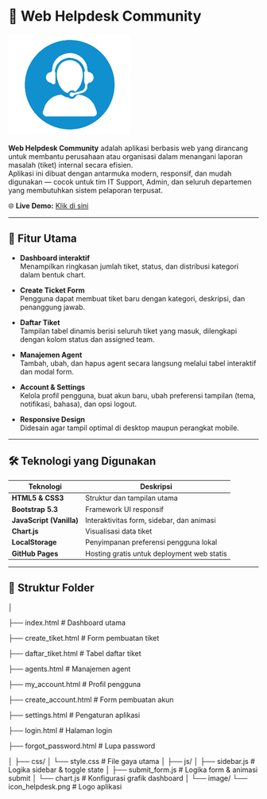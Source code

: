 # 🧩 Web Helpdesk Community

![Helpdesk Preview](image/icon_helpdesk.png)

**Web Helpdesk Community** adalah aplikasi berbasis web yang dirancang untuk membantu perusahaan atau organisasi dalam menangani laporan masalah (tiket) internal secara efisien.  
Aplikasi ini dibuat dengan antarmuka modern, responsif, dan mudah digunakan — cocok untuk tim IT Support, Admin, dan seluruh departemen yang membutuhkan sistem pelaporan terpusat.

🌐 **Live Demo:** [Klik di sini](https://syifaalmahdhori.github.io/Web-Helpdesk-Community/)

---

## 🚀 Fitur Utama

- **Dashboard interaktif**  
  Menampilkan ringkasan jumlah tiket, status, dan distribusi kategori dalam bentuk chart.
  
- **Create Ticket Form**  
  Pengguna dapat membuat tiket baru dengan kategori, deskripsi, dan penanggung jawab.
  
- **Daftar Tiket**  
  Tampilan tabel dinamis berisi seluruh tiket yang masuk, dilengkapi dengan kolom status dan assigned team.
  
- **Manajemen Agent**  
  Tambah, ubah, dan hapus agent secara langsung melalui tabel interaktif dan modal form.
  
- **Account & Settings**  
  Kelola profil pengguna, buat akun baru, ubah preferensi tampilan (tema, notifikasi, bahasa), dan opsi logout.
  
- **Responsive Design**  
  Didesain agar tampil optimal di desktop maupun perangkat mobile.

---

## 🛠️ Teknologi yang Digunakan

| Teknologi | Deskripsi |
|------------|------------|
| **HTML5 & CSS3** | Struktur dan tampilan utama |
| **Bootstrap 5.3** | Framework UI responsif |
| **JavaScript (Vanilla)** | Interaktivitas form, sidebar, dan animasi |
| **Chart.js** | Visualisasi data tiket |
| **LocalStorage** | Penyimpanan preferensi pengguna lokal |
| **GitHub Pages** | Hosting gratis untuk deployment web statis |

---

## 📂 Struktur Folder
│

├── index.html # Dashboard utama

├── create_tiket.html # Form pembuatan tiket

├── daftar_tiket.html # Tabel daftar tiket

├── agents.html # Manajemen agent

├── my_account.html # Profil pengguna

├── create_account.html # Form pembuatan akun

├── settings.html # Pengaturan aplikasi

├── login.html # Halaman login

├── forgot_password.html # Lupa password

│
├── css/
│ └── style.css # File gaya utama
│
├── js/
│ ├── sidebar.js # Logika sidebar & toggle state
│ ├── submit_form.js # Logika form & animasi submit
│ └── chart.js # Konfigurasi grafik dashboard
│
└── image/
└── icon_helpdesk.png # Logo aplikasi
